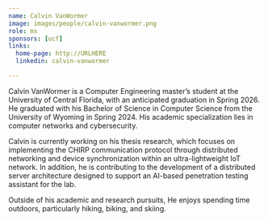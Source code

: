 ```yaml
---
name: Calvin VanWormer
image: images/people/calvin-vanwormer.png
role: ms
sponsors: [ucf]
links:
  home-page: http://URLHERE
  linkedin: calvin-vanwormer

---
```


Calvin VanWormer is a Computer Engineering master’s student at the University of Central Florida, with an anticipated graduation in Spring 2026. He graduated with his Bachelor of Science in Computer Science from the University of Wyoming in Spring 2024. His academic specialization lies in computer networks and cybersecurity.

Calvin is currently working on his thesis research, which focuses on implementing the CHIRP communication protocol through distributed networking and device synchronization within an ultra-lightweight IoT network. In addition, he is contributing to the development of a distributed server architecture designed to support an AI-based penetration testing assistant for the lab.

Outside of his academic and research pursuits, He enjoys spending time outdoors, particularly hiking, biking, and skiing.